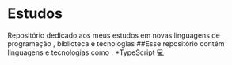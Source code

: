 # Estudos
Repositório dedicado aos meus estudos em novas linguagens de programação , biblioteca e tecnologias
##Esse repositório contém linguagens e tecnologias como : 
*TypeScript :computer:
